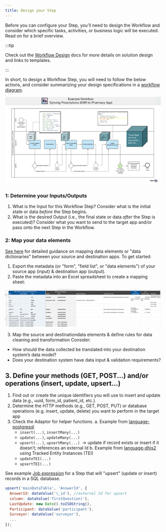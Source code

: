 ```yaml
---
title: Design your Step
---
```


Before you can configure your Step, you'll need to design the Workflow and
consider which specific tasks, activities, or business logic will be executed.
Read on for a brief overview.

:::tip

Check out the [Workflow Design](/documentation/design/design-overview) docs for
more details on solution design and links to templates.

:::

In short, to design a Workflow Step, you will need to follow the below actions,
and consider summarizing your design specifications in a
[workflow diagram](/documentation/design/design-workflow).

![Example Workflow](/img/example-workflow-state.png)

### 1: Determine your Inputs/Outputs

1. What is the Input for this Workflow Step? Consider what is the initial state
   or data _before_ the Step begins.
2. What is the desired Output (i.e., the final state or data _after_ the Step is
   executed)? Consider what you want to send to the target app and/or pass onto
   the next Step in the Workflow.

### 2: Map your data elements

[See here](/documentation/design/mapping-specs) for detailed guidance on mapping
data elements or "data dictionaries" between your source and destination apps.
To get started:

1. Export the metadata (or "form", "field list", or "data elements") of your
   source app (input) & destination app (output).
2. Paste the metadata into an Excel spreadsheet to create a mapping sheet:

![Sample mapping sheet](/img/data-element-mapping.png)

3. Map the source and destinationdata elements & define rules for data cleaning
   and transformation Consider:

- How should the data collected be translated into your destination system’s
  data model?
- Does your destination system have data input & validation requirements?

## 3. Define your methods (GET, POST...) and/or operations (insert, update, upsert...)

1. Find out or create the unique identifiers you will use to insert and update
   data (e.g., uuid, form_id, patient_id, etc.).
2. Determine the HTTP methods (e.g., GET, POST, PUT) or database operations
   (e.g. insert, update, delete) you want to perform in the target app
3. Check the Adaptor for helper functions. a. Example from
   [language-postgresql](/adaptors/packages/postgresql-docs)
   - `insert(...)`, `insertMany(...)`
   - `update(...)`, `updateMany(...)`
   - `upsert(...)`, `upsertMany(...)`  → update if record exists or insert if it
     doesn’t; references an external Id b. Example from
     [language-dhis2](/adaptors/packages/dhis2-docs) using Tracked Entity
     Instances (TEI)
   - `updateTEI(...)`
   - `upsertTEI(...)`

See example [Job expression](/documentation/jobs/job-writing-guide) for a Step
that will "upsert" (update or insert) records in a SQL database.

```js
upsert('mainDataTable', 'AnswerId', {
  AnswerId: dataValue('\_id'), //external Id for upsert
  column: dataValue('firstQuestion)'),
  LastUpdate: new Date().toISOString(),
  Participant: dataValue('participant'),
  Surveyor: dataValue('surveyor'),
  ...
});
```
